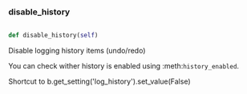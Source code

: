 ### disable\_history
```py

def disable_history(self)

```



Disable logging history items (undo/redo)

You can check wither history is enabled using :meth:`history_enabled`.

Shortcut to b.get_setting('log_history').set_value(False)

